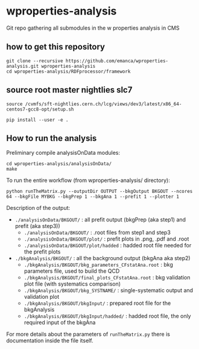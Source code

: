 # wproperties-analysis
Git repo gathering all submodules in the w properties analysis in CMS

## how to get this repository

```
git clone --recursive https://github.com/emanca/wproperties-analysis.git wproperties-analysis
cd wproperties-analysis/RDFprocessor/framework
```

## source root master nightlies slc7

`source /cvmfs/sft-nightlies.cern.ch/lcg/views/dev3/latest/x86_64-centos7-gcc8-opt/setup.sh`

`pip install --user -e .`

## How to run the analysis

Preliminary compile analysisOnData modules:
```
cd wproperties-analysis/analysisOnData/
make
```

To run the entire workflow (from wproperties-analysis/ directory):
```
python runTheMatrix.py --outputDir OUTPUT --bkgOutput BKGOUT --ncores 64 --bkgFile MYBKG --bkgPrep 1 --bkgAna 1 --prefit 1 --plotter 1
```

Description of the output:
* `./analysisOnData/BKGOUT/` : all prefit output (bkgPrep (aka step1) and prefit (aka step3))
    * `./analysisOnData/BKGOUT/` : .root files from step1 and step3
    * `./analysisOnData/BKGOUT/plot/` : prefit plots in .png, .pdf and .root
    * `./analysisOnData/BKGOUT/plot/hadded` : hadded root file needed for the prefit plots
* `./bkgAnalysis/BKGOUT/` : all the background output (bkgAna aka step2)
    * `./bkgAnalysis/BKGOUT/bkg_parameters_CFstatAna.root` : bkg parameters file, used to build the QCD
    * `./bkgAnalysis/BKGOUT/final_plots_CFstatAna.root` : bkg validation plot file (with systematics comparison)
    * `./bkgAnalysis/BKGOUT/bkg_SYSTNAME/` : single-systematic output and validation plot
    * `./bkgAnalysis/BKGOUT/bkgInput/` : prepared root file for the bkgAnalysis
    * `./bkgAnalysis/BKGOUT/bkgInput/hadded/` : hadded root file, the only required input of the bkgAna

For more details about the parameters of `runTheMatrix.py` there is documentation inside the file itself.




